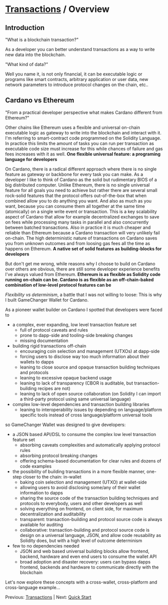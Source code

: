 # [Transactions](README.md) / Overview

## Introduction

"What is a blockchain transaction?"

As a developer you can better understand transactions as a way to write new data into the blockchain.

"What kind of data?"

Well you name it, is not only financial, it can be executable logic or programs like smart contracts, arbitrary application or user data, new network parameters to introduce protocol changes on the chain, etc..

## Cardano vs Ethereum

"From a practical developer perspective what makes Cardano different from Ethereum?"

Other chains like Ethereum uses a flexible and universal on-chain executable logic as gateway to write into the blockchain and interact with it. I'm referring to smart-contract code programmed on the Solidity Language. In practice this limits the amount of tasks you can run per transaction as executable code size must increase for this while chances of failure and gas fees increases with it as well. **One flexible universal feature: a programing language for developers**

On Cardano, there is a radical different approach where there is no single feature as gateway or backbone for every task you can make. As a developer I like to think of Cardano as the solid but rudimentary BIOS of a big distributed computer. Unlike Ethereum, there is no single universal feature for all goals you need to achieve but rather there are several small rock-solid features that the protocol offers out-of-the-box that when combined allow you to do anything you want. And also as much as you want, because you can consume them all together at the same time (atomically) on a single write event or transaction. This is a key scalability aspect of Cardano that allow for example decentralized exchanges to save on fees while processing many tasks in parallel and also concurrently between batched transactions. Also in practice it is much cheaper and reliable than Ethereum because a Cardano transaction will very unlikely fail on-chain. The high deterministic nature of transactions on Cardano saves you from unknown outcomes and from loosing gas fees all the time as happens on Ethereum. **A native set of solid features as building-blocks for developers**

But don't get me wrong, while reasons why I choose to build on Cardano over others are obvious, there are still some developer experience benefits I've always valued from Ethereum. **Ethereum is as flexible as Solidity code running on-chain can be. Cardano is as flexible as an off-chain-baked combination of low-level protocol features can be**

*Flexibility vs determinism*, a battle that I was not willing to loose: This is why I built GameChanger Wallet for Cardano.     

As a pioneer wallet builder on Cardano I spotted that developers were faced to 
- a complex, ever expanding, low level transaction feature set
    - full of protocol caveats and rules
    - prone to dapp-side and tooling-side breaking changes
    - missing documentation
- building rigid transactions off-chain
    - encouraging coin selection and management (UTXOs) at dapp-side 
    - forcing users to disclose way too much information about their wallets to dapps
    - leaning to close source and opaque transaction building techniques and protocols 
    - leaning to excessive opaque backend usage 
    - leaning to lack of transparency (CBOR is auditable, but transaction-building recipes are not) 
    - leaning to lack of open source collaboration (on Solidity I can import a third-party protocol using same universal language) 
- complex low-level dependencies and transaction building libraries 
    - leaning to interoperability issues by depending on language/platform specific tools instead of cross language/platform universal tools

so GameChanger Wallet was designed to give developers:
- a JSON based API/DSL to consume the complex low level transaction feature set
    - absorbing caveats complexities and automatically applying protocol rules
    - absorbing protocol breaking changes
    - offering schema-based documentation for clear rules and dozens of code examples
- the possibility of building transactions in a more flexible manner, one-step closer to the chain: in-wallet
    - baking coin selection and management (UTXO) at wallet-side
    - allowing users to avoid disclosing some/any of their wallet information to dapps
    - sharing the source code of the transaction building techniques and protocols to everybody, users and other developers as well
    - solving everything on frontend, on client side, for maximum decentralization and auditability
    - transparent: transaction-building and protocol source code is always available for auditing
    - collaborative: transaction-building and protocol source code is design on a universal language, JSON, and allow code reusability as Solidity does, but with a high level of outcome determinism
- few to no dependencies needed
    - JSON and web based universal building blocks allow frontend, backend, hardware and even end users to consume the wallet API
    - broad adoption and disaster recovery: users can bypass dapps frontend, backends and hardware to communicate directly with the blockchain 


Let's now explore these concepts with a cross-wallet, cross-platform and cross-language example...

Previous: [Transactions](README.md) | Next: [Quick Start](quick-start.md)